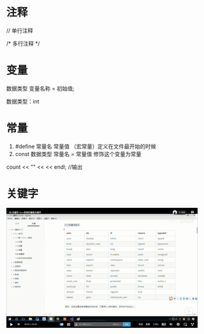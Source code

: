 # 注释

// 单行注释

/* 多行注释 */  

# 变量

数据类型 变量名称 = 初始值;

数据类型：int 

# 常量

1. #define 常量名 常量值  （宏常量）定义在文件最开始的时候
2. const 数据类型 常量名 = 常量值 修饰这个变量为常量


count << "" <<   << endl;  //输出

# 关键字

![keyword](https://github.com/arfrancis0517/Cplus/blob/main/C%2B%2B%20Helloworld/keyword.png)

